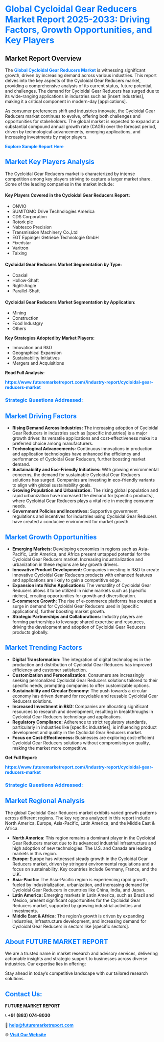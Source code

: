<h1 style="color: #007BFF;">Global Cycloidal Gear Reducers Market Report 2025-2033: Driving Factors, Growth Opportunities, and Key Players</h1>

<section id="overview">
<h2>Market Report Overview</h2>
<p>The <a href="https://www.futuremarketreport.com//industry-report/cycloidal-gear-reducers-market" style="color: #007BFF; text-decoration: none;"><strong>Global Cycloidal Gear Reducers Market</strong></a> is witnessing significant growth, driven by increasing demand across various industries. This report delves into the key aspects of the Cycloidal Gear Reducers market, providing a comprehensive analysis of its current status, future potential, and challenges. The demand for Cycloidal Gear Reducers has surged due to its wide-ranging applications in industries such as [insert industries], making it a critical component in modern-day [applications].</p>
<p>As consumer preferences shift and industries innovate, the Cycloidal Gear Reducers market continues to evolve, offering both challenges and opportunities for stakeholders. The global market is expected to expand at a substantial compound annual growth rate (CAGR) over the forecast period, driven by technological advancements, emerging applications, and increasing investments by major players.</p>
</section>

<section id="overview">
<p><a href="https://www.futuremarketreport.com//request-sample/reportId=86707" style="color: #007BFF; text-decoration: none;"><strong>Explore Sample Report Here</strong></a></p>
</section>

<section id="key-players">
<h2 style="color: #007BFF;">Market Key Players Analysis</h2>
<p>The Cycloidal Gear Reducers market is characterized by intense competition among key players striving to capture a larger market share. Some of the leading companies in the market include:</p>
<h4>Key Players Covered in the Cycloidal Gear Reducers Report:</h4>
<ul><li>ONVIO</li><li>SUMITOMO Drive Technologies America</li><li>CDS Corporation</li><li>Rotork plc</li><li>Nabtesco Precision</li><li>Transmission Machinery Co.,Ltd</li><li>EGT Eppinger Getriebe Technologie GmbH</li><li>Fixedstar</li><li>Varitron</li><li>Taixing</li></ul>
<h4>Cycloidal Gear Reducers Market Segmentation by Type:</h4>
<ul><li>Coaxial</li><li>Hollow-Shaft</li><li>Right-Angle</li><li>Parallel-Shaft</li></ul>

<h4>Cycloidal Gear Reducers Market Segmentation by Application:</h4>
<ul><li>Mining</li><li>Construction</li><li>Food Industgry</li><li>Others</li></ul>
<p><strong>Key Strategies Adopted by Market Players:</strong></p>
<ul>
<li>Innovation and R&D</li>
<li>Geographical Expansion</li>
<li>Sustainability Initiatives</li>
<li>Mergers and Acquisitions</li>
</ul>
</section>

<section>
<p><strong>Read Full Analysis: </strong></p><a href="https://www.futuremarketreport.com//industry-report/cycloidal-gear-reducers-market" style="color: #007BFF; text-decoration: none;"><strong>https://www.futuremarketreport.com//industry-report/cycloidal-gear-reducers-market</strong></a>
<h3 style="color: #007BFF;">Strategic Questions Addressed:</h3>
</section>

<section id="driving-factors">
<h2 style="color: #007BFF;">Market Driving Factors</h2>
<ul>
<li><strong>Rising Demand Across Industries:</strong> The increasing adoption of Cycloidal Gear Reducers in industries such as [specific industries] is a major growth driver. Its versatile applications and cost-effectiveness make it a preferred choice among manufacturers.</li>
<li><strong>Technological Advancements:</strong> Continuous innovations in production and application technologies have enhanced the efficiency and performance of Cycloidal Gear Reducers, further boosting market demand.</li>
<li><strong>Sustainability and Eco-Friendly Initiatives:</strong> With growing environmental concerns, the demand for sustainable Cycloidal Gear Reducers solutions has surged. Companies are investing in eco-friendly variants to align with global sustainability goals.</li>
<li><strong>Growing Population and Urbanization:</strong> The rising global population and rapid urbanization have increased the demand for [specific products], where Cycloidal Gear Reducers plays a vital role in meeting consumer needs.</li>
<li><strong>Government Policies and Incentives:</strong> Supportive government regulations and incentives for industries using Cycloidal Gear Reducers have created a conducive environment for market growth.</li>
</ul>
</section>

<section id="growth-opportunities">
<h2 style="color: #007BFF;">Market Growth Opportunities</h2>
<ul>
<li><strong>Emerging Markets:</strong> Developing economies in regions such as Asia-Pacific, Latin America, and Africa present untapped potential for the Cycloidal Gear Reducers market. Increasing industrialization and urbanization in these regions are key growth drivers.</li>
<li><strong>Innovative Product Development:</strong> Companies investing in R&D to create innovative Cycloidal Gear Reducers products with enhanced features and applications are likely to gain a competitive edge.</li>
<li><strong>Expansion into Niche Applications:</strong> The versatility of Cycloidal Gear Reducers allows it to be utilized in niche markets such as [specific niches], creating opportunities for growth and diversification.</li>
<li><strong>E-commerce Growth:</strong> The rise of e-commerce platforms has created a surge in demand for Cycloidal Gear Reducers used in [specific applications], further boosting market growth.</li>
<li><strong>Strategic Partnerships and Collaborations:</strong> Industry players are forming partnerships to leverage shared expertise and resources, driving the development and adoption of Cycloidal Gear Reducers products globally.</li>
</ul>
</section>

<section id="trending-factors">
<h2 style="color: #007BFF;">Market Trending Factors</h2>
<ul>
<li><strong>Digital Transformation:</strong> The integration of digital technologies in the production and distribution of Cycloidal Gear Reducers has improved efficiency and customer satisfaction.</li>
<li><strong>Customization and Personalization:</strong> Consumers are increasingly seeking personalized Cycloidal Gear Reducers solutions tailored to their specific needs, prompting companies to offer customizable options.</li>
<li><strong>Sustainability and Circular Economy:</strong> The push towards a circular economy has driven demand for recyclable and reusable Cycloidal Gear Reducers solutions.</li>
<li><strong>Increased Investment in R&D:</strong> Companies are allocating significant resources to research and development, resulting in breakthroughs in Cycloidal Gear Reducers technology and applications.</li>
<li><strong>Regulatory Compliance:</strong> Adherence to strict regulatory standards, particularly in industries like [specific industries], is influencing product development and quality in the Cycloidal Gear Reducers market.</li>
<li><strong>Focus on Cost-Effectiveness:</strong> Businesses are exploring cost-efficient Cycloidal Gear Reducers solutions without compromising on quality, making the market more competitive.</li>
</ul>
</section>

<section>
<p><strong>Get Full Report: </strong></p><a href="https://www.futuremarketreport.com//industry-report/cycloidal-gear-reducers-market" style="color: #007BFF; text-decoration: none;"><strong>https://www.futuremarketreport.com//industry-report/cycloidal-gear-reducers-market</strong></a>
<h3 style="color: #007BFF;">Strategic Questions Addressed:</h3>
</section>


<section id="regional-analysis">
<h2 style="color: #007BFF;">Market Regional Analysis</h2>
<p>The global Cycloidal Gear Reducers market exhibits varied growth patterns across different regions. The key regions analyzed in this report include North America, Europe, Asia-Pacific, Latin America, and the Middle East & Africa:</p>
<ul>
<li><strong>North America:</strong> This region remains a dominant player in the Cycloidal Gear Reducers market due to its advanced industrial infrastructure and high adoption of new technologies. The U.S. and Canada are leading markets in this region.</li>
<li><strong>Europe:</strong> Europe has witnessed steady growth in the Cycloidal Gear Reducers market, driven by stringent environmental regulations and a focus on sustainability. Key countries include Germany, France, and the U.K.</li>
<li><strong>Asia-Pacific:</strong> The Asia-Pacific region is experiencing rapid growth, fueled by industrialization, urbanization, and increasing demand for Cycloidal Gear Reducers in countries like China, India, and Japan.</li>
<li><strong>Latin America:</strong> Emerging markets in Latin America, such as Brazil and Mexico, present significant opportunities for the Cycloidal Gear Reducers market, supported by growing industrial activities and investments.</li>
<li><strong>Middle East & Africa:</strong> The region’s growth is driven by expanding industries, infrastructure development, and increasing demand for Cycloidal Gear Reducers in sectors like [specific sectors].</li>
</ul>
</section>

<footer>
<h2 style="color: #007BFF;">About FUTURE MARKET REPORT</h2>
<p>We are a trusted name in market research and advisory services, delivering actionable insights and strategic support to businesses across diverse industries. Our expertise lies in offering:</p>

<p>Stay ahead in today’s competitive landscape with our tailored research solutions.</p>

<h2 style="color: #007BFF;">Contact Us:</h2>
<p><strong>FUTURE MARKET REPORT</strong></p>
<p>📞 <strong>+91 (883) 074-8030</strong></p>
<p>📧 <strong><a href="mailto:help@futuremarketreport.com" style="color: #007BFF;">help@futuremarketreport.com</a></strong></p>
<p>🌐 <strong><a href="https://www.futuremarketreport.com/" style="color: #007BFF;">Visit Our Website</a></strong></p>
</footer>